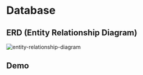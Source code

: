# Database

## ERD (Entity Relationship Diagram)

![entity-relationship-diagram](https://github.com/fboratino/tech-challenge/assets/entity-relationship-diagram-postgres.jpg)

## Demo

